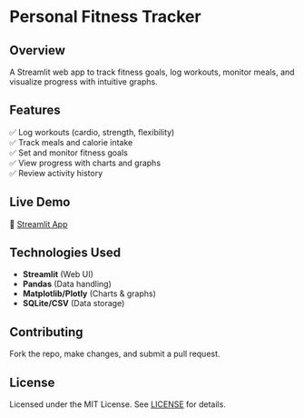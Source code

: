 
# **Personal Fitness Tracker**  

## **Overview**  
A Streamlit web app to track fitness goals, log workouts, monitor meals, and visualize progress with intuitive graphs.  

## **Features**  
✅ Log workouts (cardio, strength, flexibility)  
✅ Track meals and calorie intake  
✅ Set and monitor fitness goals  
✅ View progress with charts and graphs  
✅ Review activity history  


## **Live Demo**  
🔗 [Streamlit App](https://automatic-happiness-j6jq6x464r4hqwr5-8501.app.github.dev/)  

## **Technologies Used**  
- **Streamlit** (Web UI)  
- **Pandas** (Data handling)  
- **Matplotlib/Plotly** (Charts & graphs)  
- **SQLite/CSV** (Data storage)  

## **Contributing**  
Fork the repo, make changes, and submit a pull request.  

## **License**  
Licensed under the MIT License. See [LICENSE](LICENSE) for details.  
